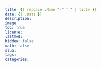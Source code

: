 ```yaml
---
title: {{ replace .Name "-" " " | title }}
date: {{ .Date }}
description: 
image: 
toc: true
license:
lastmod: 
hidden: false
math: false
slug: 
tags: 
categories: 
---
```


